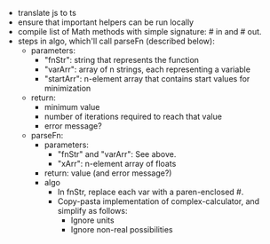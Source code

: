 - translate js to ts
- ensure that important helpers can be run locally
- compile list of Math methods with simple signature: # in and # out.
- steps in algo, which'll call parseFn (described below):
  - parameters:
    - "fnStr": string that represents the function
    - "varArr": array of n strings, each representing a variable
    - "startArr": n-element array that contains start values for minimization
  - return:
    - minimum value
    - number of iterations required to reach that value
    - error message?
  - parseFn:
    - parameters:
      - "fnStr" and "varArr": See above.
      - "xArr": n-element array of floats
    - return: value (and error message?)
    - algo
      - In fnStr, replace each var with a paren-enclosed #.
      - Copy-pasta implementation of complex-calculator, and simplify as follows:
        - Ignore units
        - Ignore non-real possibilities
